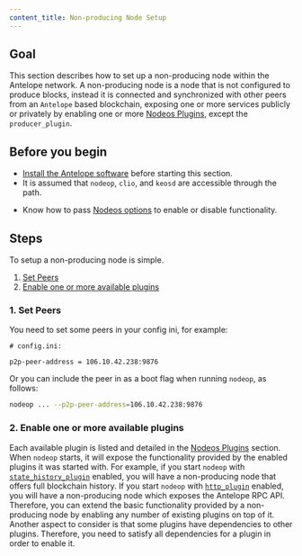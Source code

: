 ```yaml
---
content_title: Non-producing Node Setup
---
```


## Goal

This section describes how to set up a non-producing node within the Antelope network. A non-producing node is a node that is not configured to produce blocks, instead it is connected and synchronized with other peers from an `Antelope` based blockchain, exposing one or more services publicly or privately by enabling one or more [Nodeos Plugins](../../03_plugins/index.md), except the `producer_plugin`.

## Before you begin

* [Install the Antelope software](../../../00_install/index.md) before starting this section.
* It is assumed that `nodeop`, `clio`, and `keosd` are accessible through the path.

[//]: # ( THIS IS A COMMENT NEXT LINK CONTAINS A BROKEN LINK )  
[//]: # (  If you built Antelope using shell scripts, make sure to run the Install Script ../../../00_install/01_build-from-source/01_shell-scripts/03_install-antelope-binaries.md )  

* Know how to pass [Nodeos options](../../02_usage/00_nodeop-options.md) to enable or disable functionality.

## Steps

To setup a non-producing node is simple.

1. [Set Peers](#1-set-peers)
2. [Enable one or more available plugins](#2-enable-one-or-more-available-plugins)

### 1. Set Peers

You need to set some peers in your config ini, for example:

```console
# config.ini:

p2p-peer-address = 106.10.42.238:9876
```

Or you can include the peer in as a boot flag when running `nodeop`, as follows:

```sh
nodeop ... --p2p-peer-address=106.10.42.238:9876
```

### 2. Enable one or more available plugins

Each available plugin is listed and detailed in the [Nodeos Plugins](../../03_plugins/index.md) section. When `nodeop` starts, it will expose the functionality provided by the enabled plugins it was started with. For example, if you start `nodeop` with [`state_history_plugin`](../../03_plugins/state_history_plugin/index.md) enabled, you will have a non-producing node that offers full blockchain history. If you start `nodeop` with [`http_plugin`](../../03_plugins/http_plugin/index.md) enabled, you will have a non-producing node which exposes the Antelope RPC API. Therefore, you can extend the basic functionality provided by a non-producing node by enabling any number of existing plugins on top of it. Another aspect to consider is that some plugins have dependencies to other plugins. Therefore, you need to satisfy all dependencies for a plugin in order to enable it.

